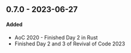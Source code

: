 ## 0.7.0 - 2023-06-27

#### Added

* AoC 2020 - Finished Day 2 in Rust
* Finished Day 2 and 3 of Revival of Code 2023
